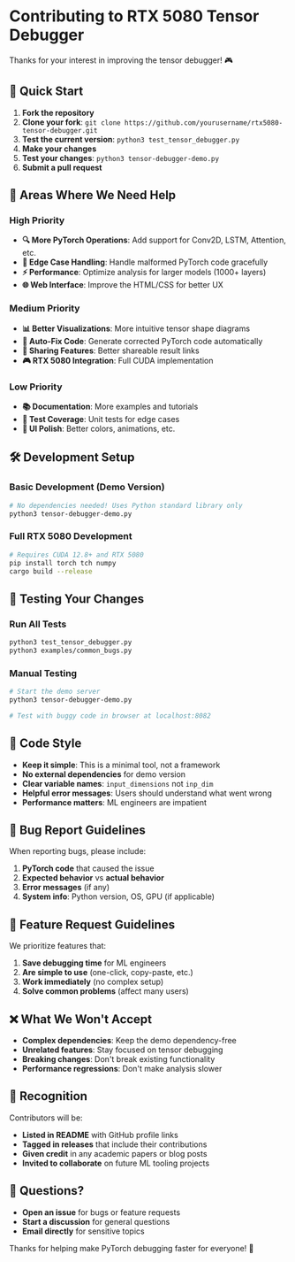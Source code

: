 # Contributing to RTX 5080 Tensor Debugger

Thanks for your interest in improving the tensor debugger! 🎮

## 🚀 Quick Start

1. **Fork the repository**
2. **Clone your fork**: `git clone https://github.com/yourusername/rtx5080-tensor-debugger.git`
3. **Test the current version**: `python3 test_tensor_debugger.py`
4. **Make your changes**
5. **Test your changes**: `python3 tensor-debugger-demo.py`
6. **Submit a pull request**

## 🎯 Areas Where We Need Help

### High Priority
- **🔍 More PyTorch Operations**: Add support for Conv2D, LSTM, Attention, etc.
- **🐛 Edge Case Handling**: Handle malformed PyTorch code gracefully  
- **⚡ Performance**: Optimize analysis for larger models (1000+ layers)
- **🌐 Web Interface**: Improve the HTML/CSS for better UX

### Medium Priority  
- **📊 Better Visualizations**: More intuitive tensor shape diagrams
- **🔧 Auto-Fix Code**: Generate corrected PyTorch code automatically
- **📱 Sharing Features**: Better shareable result links
- **🎮 RTX 5080 Integration**: Full CUDA implementation

### Low Priority
- **📚 Documentation**: More examples and tutorials
- **🧪 Test Coverage**: Unit tests for edge cases
- **🎨 UI Polish**: Better colors, animations, etc.

## 🛠 Development Setup

### Basic Development (Demo Version)
```bash
# No dependencies needed! Uses Python standard library only
python3 tensor-debugger-demo.py
```

### Full RTX 5080 Development  
```bash
# Requires CUDA 12.8+ and RTX 5080
pip install torch tch numpy
cargo build --release
```

## 🧪 Testing Your Changes

### Run All Tests
```bash
python3 test_tensor_debugger.py
python3 examples/common_bugs.py
```

### Manual Testing
```bash
# Start the demo server
python3 tensor-debugger-demo.py

# Test with buggy code in browser at localhost:8082
```

## 📝 Code Style

- **Keep it simple**: This is a minimal tool, not a framework
- **No external dependencies** for demo version
- **Clear variable names**: `input_dimensions` not `inp_dim`  
- **Helpful error messages**: Users should understand what went wrong
- **Performance matters**: ML engineers are impatient

## 🎯 Bug Report Guidelines

When reporting bugs, please include:
1. **PyTorch code** that caused the issue
2. **Expected behavior** vs **actual behavior**  
3. **Error messages** (if any)
4. **System info**: Python version, OS, GPU (if applicable)

## 🚀 Feature Request Guidelines

We prioritize features that:
1. **Save debugging time** for ML engineers
2. **Are simple to use** (one-click, copy-paste, etc.)
3. **Work immediately** (no complex setup)
4. **Solve common problems** (affect many users)

## ❌ What We Won't Accept

- **Complex dependencies**: Keep the demo dependency-free
- **Unrelated features**: Stay focused on tensor debugging
- **Breaking changes**: Don't break existing functionality  
- **Performance regressions**: Don't make analysis slower

## 🎉 Recognition

Contributors will be:
- **Listed in README** with GitHub profile links
- **Tagged in releases** that include their contributions  
- **Given credit** in any academic papers or blog posts
- **Invited to collaborate** on future ML tooling projects

## 🤝 Questions?

- **Open an issue** for bugs or feature requests
- **Start a discussion** for general questions
- **Email directly** for sensitive topics

Thanks for helping make PyTorch debugging faster for everyone! 🚀